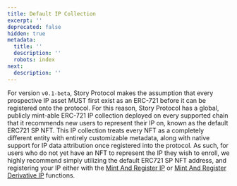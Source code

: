 ```yaml
---
title: Default IP Collection
excerpt: ''
deprecated: false
hidden: true
metadata:
  title: ''
  description: ''
  robots: index
next:
  description: ''
---
```

For version `v0.1-beta`, Story Protocol makes the assumption that every prospective IP asset MUST first exist as an ERC-721 before it can be registered onto the protocol. For this reason, Story Protocol has a global, publicly mint-able ERC-721 IP collection deployed on every supported chain that it recommends new users to represent their IP on, known as the default ERC721 SP NFT. This IP collection treats every NFT as a completely different entity with entirely customizable metadata, along with native support for IP data attribution once registered into the protocol. As such, for users who do not yet have an NFT to represent the IP they wish to enroll, we highly recommend simply utilizing the default ERC721 SP NFT address, and registering your IP either with the [Mint And Register IP](doc:mint-and-register-ip) or [Mint And Register Derivative IP](doc:mint-and-register-derivative-ip) functions.